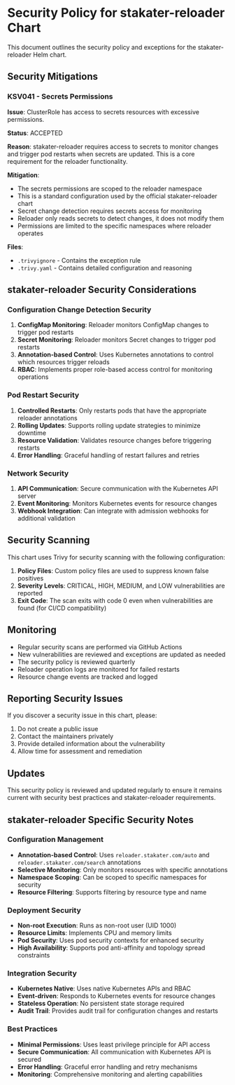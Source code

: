 # Security Policy for stakater-reloader Chart

This document outlines the security policy and exceptions for the stakater-reloader Helm chart.

## Security Mitigations

### KSV041 - Secrets Permissions

**Issue**: ClusterRole has access to secrets resources with excessive permissions.

**Status**: ACCEPTED

**Reason**: stakater-reloader requires access to secrets to monitor changes and trigger pod restarts when secrets are updated. This is a core requirement for the reloader functionality.

**Mitigation**:

- The secrets permissions are scoped to the reloader namespace
- This is a standard configuration used by the official stakater-reloader chart
- Secret change detection requires secrets access for monitoring
- Reloader only reads secrets to detect changes, it does not modify them
- Permissions are limited to the specific namespaces where reloader operates

**Files**:

- `.trivyignore` - Contains the exception rule
- `.trivy.yaml` - Contains detailed configuration and reasoning

## stakater-reloader Security Considerations

### Configuration Change Detection Security

1. **ConfigMap Monitoring**: Reloader monitors ConfigMap changes to trigger pod restarts
2. **Secret Monitoring**: Reloader monitors Secret changes to trigger pod restarts
3. **Annotation-based Control**: Uses Kubernetes annotations to control which resources trigger reloads
4. **RBAC**: Implements proper role-based access control for monitoring operations

### Pod Restart Security

1. **Controlled Restarts**: Only restarts pods that have the appropriate reloader annotations
2. **Rolling Updates**: Supports rolling update strategies to minimize downtime
3. **Resource Validation**: Validates resource changes before triggering restarts
4. **Error Handling**: Graceful handling of restart failures and retries

### Network Security

1. **API Communication**: Secure communication with the Kubernetes API server
2. **Event Monitoring**: Monitors Kubernetes events for resource changes
3. **Webhook Integration**: Can integrate with admission webhooks for additional validation

## Security Scanning

This chart uses Trivy for security scanning with the following configuration:

1. **Policy Files**: Custom policy files are used to suppress known false positives
2. **Severity Levels**: CRITICAL, HIGH, MEDIUM, and LOW vulnerabilities are reported
3. **Exit Code**: The scan exits with code 0 even when vulnerabilities are found (for CI/CD compatibility)

## Monitoring

- Regular security scans are performed via GitHub Actions
- New vulnerabilities are reviewed and exceptions are updated as needed
- The security policy is reviewed quarterly
- Reloader operation logs are monitored for failed restarts
- Resource change events are tracked and logged

## Reporting Security Issues

If you discover a security issue in this chart, please:

1. Do not create a public issue
2. Contact the maintainers privately
3. Provide detailed information about the vulnerability
4. Allow time for assessment and remediation

## Updates

This security policy is reviewed and updated regularly to ensure it remains current with security best practices and stakater-reloader requirements.

## stakater-reloader Specific Security Notes

### Configuration Management

- **Annotation-based Control**: Uses `reloader.stakater.com/auto` and `reloader.stakater.com/search` annotations
- **Selective Monitoring**: Only monitors resources with specific annotations
- **Namespace Scoping**: Can be scoped to specific namespaces for security
- **Resource Filtering**: Supports filtering by resource type and name

### Deployment Security

- **Non-root Execution**: Runs as non-root user (UID 1000)
- **Resource Limits**: Implements CPU and memory limits
- **Pod Security**: Uses pod security contexts for enhanced security
- **High Availability**: Supports pod anti-affinity and topology spread constraints

### Integration Security

- **Kubernetes Native**: Uses native Kubernetes APIs and RBAC
- **Event-driven**: Responds to Kubernetes events for resource changes
- **Stateless Operation**: No persistent state storage required
- **Audit Trail**: Provides audit trail for configuration changes and restarts

### Best Practices

- **Minimal Permissions**: Uses least privilege principle for API access
- **Secure Communication**: All communication with Kubernetes API is secured
- **Error Handling**: Graceful error handling and retry mechanisms
- **Monitoring**: Comprehensive monitoring and alerting capabilities
